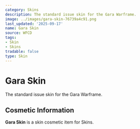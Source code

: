 ```yaml
---
category: Skins
description: The standard issue skin for the Gara Warframe.
image: ../images/gara-skin-76739a4c91.png
last_updated: '2025-09-17'
name: Gara Skin
source: WFCD
tags:
- Skin
- Skins
tradable: false
type: Skin
---
```


# Gara Skin

The standard issue skin for the Gara Warframe.

## Cosmetic Information

**Gara Skin** is a skin cosmetic item for Skins.

